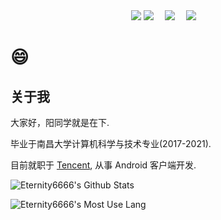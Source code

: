 <div align="center">
  <div align="center">
    <img src="https://komarev.com/ghpvc/?username=eternity6666&style=plastic" />
    <a href="https://yangzuohua.top"><img src="https://img.shields.io/badge/Website-博客-blue" /></a>&emsp;
    <a href="https://twitter.com/StuCoder"><img src="https://img.shields.io/badge/Twitter-推特-blue" /></a>&emsp;
    <a href="https://space.bilibili.com/336307339/"><img src="https://img.shields.io/badge/Bilibili-B站-ff69b4" /></a>&emsp;
  </div>
</div>

# 😄
## 关于我

大家好，阳同学就是在下.

毕业于南昌大学计算机科学与技术专业(2017-2021).

目前就职于 <a href="https://github.com/Tencent">Tencent</a>, 从事 Android 客户端开发.

![Eternity6666's Github Stats](https://github-readme-stats.vercel.app/api?username=eternity6666&show_icons=true&theme=radical&card_width=500px)

![Eternity6666's Most Use Lang](https://github-readme-stats.vercel.app/api/top-langs/?username=eternity6666&layout=compact&langs_count=8&theme=radical&card_width=500px)
